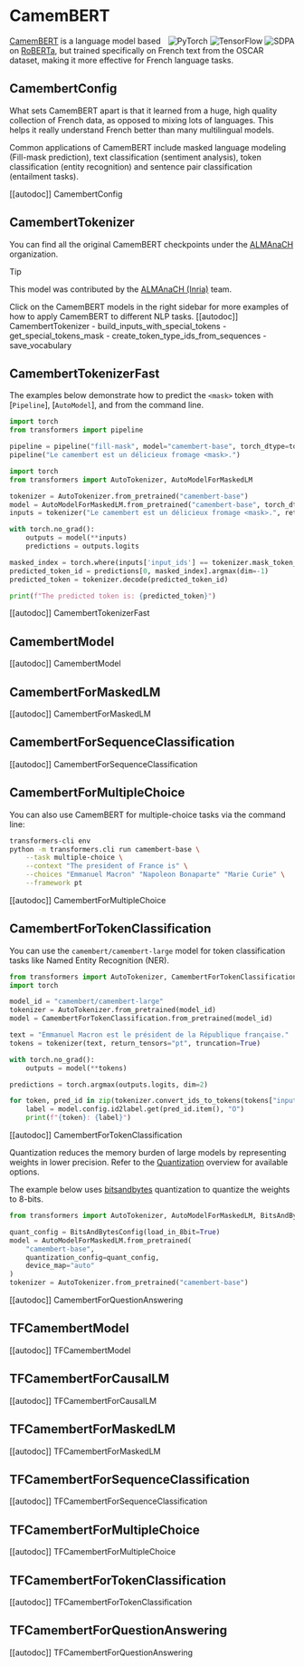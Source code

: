 <!--Copyright 2020 The HuggingFace Team. All rights reserved.

Licensed under the Apache License, Version 2.0 (the "License"); you may not use this file except in compliance with
the License. You may obtain a copy of the License at

http://www.apache.org/licenses/LICENSE-2.0

Unless required by applicable law or agreed to in writing, software distributed under the License is distributed on
an "AS IS" BASIS, WITHOUT WARRANTIES OR CONDITIONS OF ANY KIND, either express or implied. See the License for the
specific language governing permissions and limitations under the License.

⚠️ Note that this file is in Markdown but contain specific syntax for our doc-builder (similar to MDX) that may not be
rendered properly in your Markdown viewer.

-->
# CamemBERT
<div style="float: right;">
	<div class="flex flex-wrap space-x-1">
		<img alt="PyTorch" src="https://img.shields.io/badge/PyTorch-DE3412?style=flat&logo=pytorch&logoColor=white">
		<img alt="TensorFlow" src="https://img.shields.io/badge/TensorFlow-FF6F00?style=flat&logo=tensorflow&logoColor=white">
    <img alt="SDPA" src="https://img.shields.io/badge/SDPA-DE3412?style=flat&logo=pytorch&logoColor=white">
	</div>
</div>

[CamemBERT](https://huggingface.co/papers/1911.03894) is a language model based on [RoBERTa](./roberta), but trained specifically on French text from the OSCAR dataset, making it more effective for French language tasks.

## CamembertConfig
What sets CamemBERT apart is that it learned from a huge, high quality collection of French data, as opposed to mixing lots of languages. This helps it really understand French better than many multilingual models.

Common applications of CamemBERT include masked language modeling (Fill-mask prediction), text classification (sentiment analysis), token classification (entity recognition) and sentence pair classification (entailment tasks).

[[autodoc]] CamembertConfig
## CamembertTokenizer
You can find all the original CamemBERT checkpoints under the [ALMAnaCH](https://huggingface.co/almanach/models?search=camembert) organization.

> [!TIP]
> This model was contributed by the [ALMAnaCH (Inria)](https://huggingface.co/almanach) team.
>
> Click on the CamemBERT models in the right sidebar for more examples of how to apply CamemBERT to different NLP tasks.
[[autodoc]] CamembertTokenizer
    - build_inputs_with_special_tokens
    - get_special_tokens_mask
    - create_token_type_ids_from_sequences
    - save_vocabulary
## CamembertTokenizerFast

The examples below demonstrate how to predict the `<mask>` token with [`Pipeline`], [`AutoModel`], and from the command line.

<hfoptions id="usage">

<hfoption id="Pipeline">

```python
import torch
from transformers import pipeline

pipeline = pipeline("fill-mask", model="camembert-base", torch_dtype=torch.float16, device=0)
pipeline("Le camembert est un délicieux fromage <mask>.")
```

</hfoption>

<hfoption id="AutoModel">

```python
import torch
from transformers import AutoTokenizer, AutoModelForMaskedLM

tokenizer = AutoTokenizer.from_pretrained("camembert-base")
model = AutoModelForMaskedLM.from_pretrained("camembert-base", torch_dtype="auto", device_map="auto", attn_implementation="sdpa")
inputs = tokenizer("Le camembert est un délicieux fromage <mask>.", return_tensors="pt").to("cuda")

with torch.no_grad():
    outputs = model(**inputs)
    predictions = outputs.logits

masked_index = torch.where(inputs['input_ids'] == tokenizer.mask_token_id)[1]
predicted_token_id = predictions[0, masked_index].argmax(dim=-1)
predicted_token = tokenizer.decode(predicted_token_id)

print(f"The predicted token is: {predicted_token}")
```

</hfoption>

</hfoptions>
[[autodoc]] CamembertTokenizerFast

## CamembertModel
[[autodoc]] CamembertModel

## CamembertForMaskedLM
[[autodoc]] CamembertForMaskedLM

## CamembertForSequenceClassification

[[autodoc]] CamembertForSequenceClassification

## CamembertForMultipleChoice

You can also use CamemBERT for multiple-choice tasks via the command line:

```bash
transformers-cli env
python -m transformers.cli run camembert-base \
    --task multiple-choice \
    --context "The president of France is" \
    --choices "Emmanuel Macron" "Napoleon Bonaparte" "Marie Curie" \
    --framework pt
```

[[autodoc]] CamembertForMultipleChoice
  
## CamembertForTokenClassification

You can use the `camembert/camembert-large` model for token classification tasks like Named Entity Recognition (NER).

```python
from transformers import AutoTokenizer, CamembertForTokenClassification
import torch

model_id = "camembert/camembert-large"
tokenizer = AutoTokenizer.from_pretrained(model_id)
model = CamembertForTokenClassification.from_pretrained(model_id)

text = "Emmanuel Macron est le président de la République française."
tokens = tokenizer(text, return_tensors="pt", truncation=True)

with torch.no_grad():
    outputs = model(**tokens)

predictions = torch.argmax(outputs.logits, dim=2)

for token, pred_id in zip(tokenizer.convert_ids_to_tokens(tokens["input_ids"][0]), predictions[0]):
    label = model.config.id2label.get(pred_id.item(), "O")
    print(f"{token}: {label}")
```

[[autodoc]] CamembertForTokenClassification

Quantization reduces the memory burden of large models by representing weights in lower precision. Refer to the [Quantization](../quantization/overview) overview for available options.

The example below uses [bitsandbytes](../quantization/bitsandbytes) quantization to quantize the weights to 8-bits.
  
```python
from transformers import AutoTokenizer, AutoModelForMaskedLM, BitsAndBytesConfig

quant_config = BitsAndBytesConfig(load_in_8bit=True)
model = AutoModelForMaskedLM.from_pretrained(
    "camembert-base",
    quantization_config=quant_config,
    device_map="auto"
)
tokenizer = AutoTokenizer.from_pretrained("camembert-base")
```

[[autodoc]] CamembertForQuestionAnswering

</pt>
<tf>

## TFCamembertModel

[[autodoc]] TFCamembertModel

## TFCamembertForCausalLM

[[autodoc]] TFCamembertForCausalLM

## TFCamembertForMaskedLM

[[autodoc]] TFCamembertForMaskedLM

## TFCamembertForSequenceClassification

[[autodoc]] TFCamembertForSequenceClassification

## TFCamembertForMultipleChoice

[[autodoc]] TFCamembertForMultipleChoice

## TFCamembertForTokenClassification

[[autodoc]] TFCamembertForTokenClassification

## TFCamembertForQuestionAnswering

[[autodoc]] TFCamembertForQuestionAnswering

</tf>
</frameworkcontent>